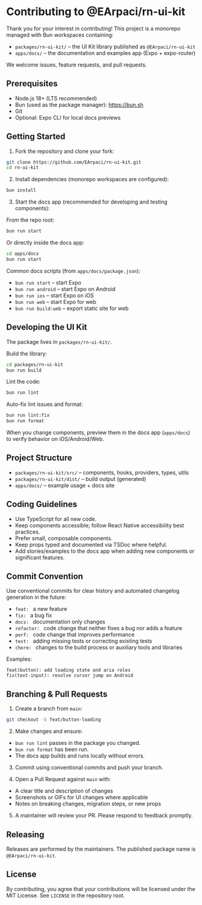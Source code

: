 # Contributing to @EArpaci/rn-ui-kit

Thank you for your interest in contributing! This project is a monorepo managed with Bun workspaces containing:

- `packages/rn-ui-kit/` – the UI Kit library published as `@EArpaci/rn-ui-kit`
- `apps/docs/` – the documentation and examples app (Expo + expo-router)

We welcome issues, feature requests, and pull requests.

## Prerequisites

- Node.js 18+ (LTS recommended)
- Bun (used as the package manager): https://bun.sh
- Git
- Optional: Expo CLI for local docs previews

## Getting Started

1. Fork the repository and clone your fork:

```bash
git clone https://github.com/EArpaci/rn-ui-kit.git
cd rn-ui-kit
```

2. Install dependencies (monorepo workspaces are configured):

```bash
bun install
```

3. Start the docs app (recommended for developing and testing components):

From the repo root:

```bash
bun run start
```

Or directly inside the docs app:

```bash
cd apps/docs
bun run start
```

Common docs scripts (from `apps/docs/package.json`):

- `bun run start` – start Expo
- `bun run android` – start Expo on Android
- `bun run ios` – start Expo on iOS
- `bun run web` – start Expo for web
- `bun run build:web` – export static site for web

## Developing the UI Kit

The package lives in `packages/rn-ui-kit/`.

Build the library:

```bash
cd packages/rn-ui-kit
bun run build
```

Lint the code:

```bash
bun run lint
```

Auto-fix lint issues and format:

```bash
bun run lint:fix
bun run format
```

When you change components, preview them in the docs app (`apps/docs`) to verify behavior on iOS/Android/Web.

## Project Structure

- `packages/rn-ui-kit/src/` – components, hooks, providers, types, utils
- `packages/rn-ui-kit/dist/` – build output (generated)
- `apps/docs/` – example usage + docs site

## Coding Guidelines

- Use TypeScript for all new code.
- Keep components accessible; follow React Native accessibility best practices.
- Prefer small, composable components.
- Keep props typed and documented via TSDoc where helpful.
- Add stories/examples to the docs app when adding new components or significant features.

## Commit Convention

Use conventional commits for clear history and automated changelog generation in the future:

- `feat: ` a new feature
- `fix: ` a bug fix
- `docs: ` documentation only changes
- `refactor: ` code change that neither fixes a bug nor adds a feature
- `perf: ` code change that improves performance
- `test: ` adding missing tests or correcting existing tests
- `chore: ` changes to the build process or auxiliary tools and libraries

Examples:

```
feat(button): add loading state and aria roles
fix(text-input): resolve cursor jump on Android
```

## Branching & Pull Requests

1. Create a branch from `main`:

```bash
git checkout -b feat/button-loading
```

2. Make changes and ensure:

- `bun run lint` passes in the package you changed.
- `bun run format` has been run.
- The docs app builds and runs locally without errors.

3. Commit using conventional commits and push your branch.

4. Open a Pull Request against `main` with:

- A clear title and description of changes
- Screenshots or GIFs for UI changes where applicable
- Notes on breaking changes, migration steps, or new props

5. A maintainer will review your PR. Please respond to feedback promptly.

## Releasing

Releases are performed by the maintainers. The published package name is `@EArpaci/rn-ui-kit`.

## License

By contributing, you agree that your contributions will be licensed under the MIT License. See `LICENSE` in the repository root.

